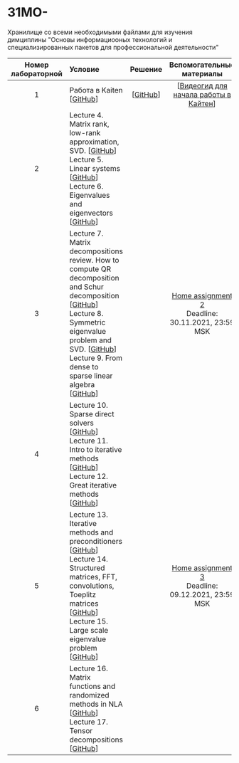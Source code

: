 # 31MO-
Хранилище со всеми необходимыми файлами для изучения димциплины "Основы информациооных технологий и специализированных пакетов для профессиональной деятельности"


| Номер лабораторной | Условие | Решение | Вспомогательные материалы
|:------:|:----------|:----------:|:----------:|
| 1 | Работа в Kaiten [[GitHub](./conditions/zadanie1)] | [[GitHub](./solutions/solution1)] | [[Видеогид для начала работы в Кайтен](https://kaiten.ru/blog/video-guide/)]
| 2 | Lecture 4. Matrix rank, low-rank approximation, SVD. [[GitHub](./lectures/lecture4/lecture-4.ipynb)] <br> Lecture 5. Linear systems [[GitHub](./lectures/lecture5/lecture-5.ipynb)] <br> Lecture 6. Eigenvalues and eigenvectors [[GitHub](./lectures/lecture6/lecture-6.ipynb)]|  | 
| 3 | Lecture 7. Matrix decompositions review. How to compute QR decomposition and Schur decomposition [[GitHub](./lectures/lecture7/lecture-7.ipynb)] <br> Lecture 8. Symmetric eigenvalue problem and SVD. [[GitHub](./lectures/lecture8/lecture-8.ipynb)] <br> Lecture 9. From dense to sparse linear algebra [[GitHub](./lectures/lecture9/lecture-9.ipynb)] |  | [Home assignment 2](./hw/hw2/hw2.ipynb) <br> Deadline: 30.11.2021, 23:59 MSK 
| 4 | Lecture 10. Sparse direct solvers [[GitHub](./lectures/lecture10/lecture-10.ipynb)] <br> Lecture 11. Intro to iterative methods [[GitHub](./lectures/lecture11/lecture-11.ipynb)] <br> Lecture 12. Great iterative methods [[GitHub](./lectures/lecture12/lecture-12.ipynb)] | | | [Exam questions](./exam/exam_questions.pdf) <br> [Theoretical minimum questions](./exam/teormin.pdf)|
| 5 | Lecture 13. Iterative methods and preconditioners [[GitHub](./lectures/lecture13/lecture-13.ipynb)] <br> Lecture 14. Structured matrices, FFT, convolutions, Toeplitz matrices [[GitHub](./lectures/lecture14/lecture-14.ipynb)] <br> Lecture 15. Large scale eigenvalue problem [[GitHub](./lectures/lecture15/lecture-15.ipynb)] | | [Home assignment 3](./hw/hw3/hw3.ipynb) <br> Deadline: 09.12.2021, 23:59 MSK |
| 6 | Lecture 16. Matrix functions and randomized methods in NLA [[GitHub](./lectures/lecture16/lecture-16.ipynb)] <br> Lecture 17. Tensor decompositions [[GitHub](./lectures/lecture17/lecture-17.ipynb)] | | |

